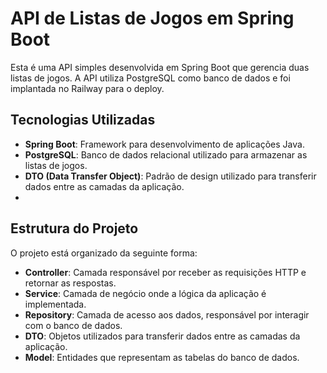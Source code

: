 # API de Listas de Jogos em Spring Boot

Esta é uma API simples desenvolvida em Spring Boot que gerencia duas listas de jogos. A API utiliza PostgreSQL como banco de dados e foi implantada no Railway para o deploy.

## Tecnologias Utilizadas

- **Spring Boot**: Framework para desenvolvimento de aplicações Java.
- **PostgreSQL**: Banco de dados relacional utilizado para armazenar as listas de jogos.
- **DTO (Data Transfer Object)**: Padrão de design utilizado para transferir dados entre as camadas da aplicação.
- 
## Estrutura do Projeto

O projeto está organizado da seguinte forma:

- **Controller**: Camada responsável por receber as requisições HTTP e retornar as respostas.
- **Service**: Camada de negócio onde a lógica da aplicação é implementada.
- **Repository**: Camada de acesso aos dados, responsável por interagir com o banco de dados.
- **DTO**: Objetos utilizados para transferir dados entre as camadas da aplicação.
- **Model**: Entidades que representam as tabelas do banco de dados.
